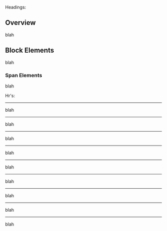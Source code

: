 Headings:

<h2 id="overview">Overview</h2>
blah
<H2 id="block">Block Elements</H2>
blah
<h3 id="span">
      Span Elements
</h3>
blah

Hr's:

<hr>
blah

<hr/>
blah

<hr />
blah

<hr>   
blah

<hr/>  
blah

<hr /> 
blah

<hr class="foo" id="bar" />
blah

<hr class="foo" id="bar"/>
blah

<hr class="foo" id="bar" >
blah
